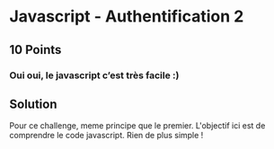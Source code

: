 # Javascript - Authentification 2
## 10 Points
### Oui oui, le javascript c’est très facile :)

## Solution

Pour ce challenge, meme principe que le premier. L'objectif ici est de comprendre le code javascript. Rien de plus simple !